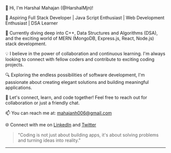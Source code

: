 
👋 Hi, I'm Harshal Mahajan (@HarshalMjn)!

🚀 Aspiring Full Stack Developer | Java Script Enthusiast | Web Development Enthusiast | DSA Learner

🌱 Currently diving deep into C++, Data Structures and Algorithms (DSA), and the exciting world of MERN (MongoDB, Express.js, React, Node.js) stack development.

💡 I believe in the power of collaboration and continuous learning. I'm always looking to connect with fellow coders and contribute to exciting coding projects.

🔍 Exploring the endless possibilities of software development, I'm passionate about creating elegant solutions and building meaningful applications.

🎯 Let's connect, learn, and code together! Feel free to reach out for collaboration or just a friendly chat.

📫 You can reach me at: [mahajanh006@gmail.com](mailto:mahajanh006@gmail.com)

🌐 Connect with me on [LinkedIn](https://www.linkedin.com/in/harshal-mahajan-3b831a201/) and [Twitter](https://twitter.com/Harshal80109914)

> "Coding is not just about building apps, it's about solving problems and turning ideas into reality."
---



<!---
HarshalMjn/HarshalMjn is a ✨ special ✨ repository because its `README.md` (this file) appears on your GitHub profile.
You can click the Preview link to take a look at your changes.
--->

